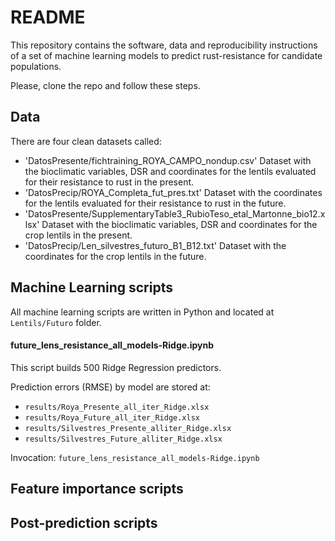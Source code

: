# README #

This repository contains the software, data and reproducibility instructions of a set of machine learning models to predict rust-resistance for candidate populations.

Please, clone the repo and follow these steps.

## Data

There are four clean datasets called:
* 'DatosPresente/fichtraining_ROYA_CAMPO_nondup.csv' Dataset with the bioclimatic variables, DSR and coordinates for the lentils evaluated for their resistance to rust in the present.
* 'DatosPrecip/ROYA_Completa_fut_pres.txt' Dataset with the coordinates for the lentils evaluated for their resistance to rust in the future.
* 'DatosPresente/SupplementaryTable3_RubioTeso_etal_Martonne_bio12.xlsx' Dataset with the bioclimatic variables, DSR and coordinates for the crop lentils in the present.
* 'DatosPrecip/Len_silvestres_futuro_B1_B12.txt' Dataset with the coordinates for the crop lentils in the future.




## Machine Learning scripts

All machine learning scripts are written in Python and located at `Lentils/Futuro` folder.

#### future_lens_resistance_all_models-Ridge.ipynb

This script builds 500 Ridge Regression predictors.

Prediction errors (RMSE) by model are stored at:
* `results/Roya_Presente_all_iter_Ridge.xlsx` 
* `results/Roya_Future_all_iter_Ridge.xlsx`
* `results/Silvestres_Presente_alliter_Ridge.xlsx`
* `results/Silvestres_Future_alliter_Ridge.xlsx`

Invocation: `future_lens_resistance_all_models-Ridge.ipynb`





## Feature importance scripts



## Post-prediction scripts


